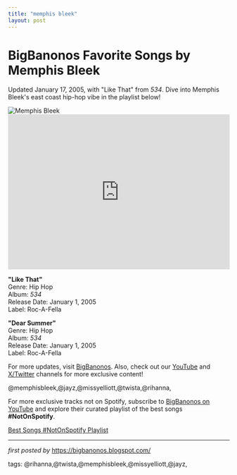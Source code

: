 ```yaml
---
title: "memphis bleek"
layout: post
---
```

 <!-- Title of the Post -->
<h1 >BigBanonos Favorite Songs by Memphis Bleek</h1> <!-- Introductory Text -->
<p >Updated January 17, 2005, with "Like That" from <em>534</em>. Dive into Memphis Bleek's east coast hip-hop vibe in the playlist below!</p> <!-- Featured Image -->
<div > <img src="https://i.ytimg.com/vi/lRLJvUXr7F0/maxresdefault.jpg" alt="Memphis Bleek" />
</div> <!-- Spotify Embed -->
<div > <iframe src="https://open.spotify.com/embed/playlist/3bbm7bVe5KZQMPK3KUvQtt?utm_source=generator" width="100%" height="352" frameBorder="0" allowfullscreen="" allow="autoplay; clipboard-write; encrypted-media; fullscreen; picture-in-picture" loading="lazy"></iframe>
</div> <!-- Song Information -->
<div > <p><strong>"Like That"</strong><br> Genre: Hip Hop<br> Album: <em>534</em><br> Release Date: January 1, 2005<br> Label: Roc-A-Fella</p> <p><strong>"Dear Summer"</strong><br> Genre: Hip Hop<br> Album: <em>534</em><br> Release Date: January 1, 2005<br> Label: Roc-A-Fella</p>
</div> <!-- Footer Links -->
<div > <p>For more updates, visit <a href="https://bigbanonos.blogspot.com/" target="_blank">BigBanonos</a>. Also, check out our <a href="https://www.youtube.com/@BigBanonos" target="_blank">YouTube</a> and <a href="https://x.com/bigbanonos" target="_blank">X/Twitter</a> channels for more exclusive content!</p>
</div> @memphisbleek,@jayz,@missyelliott,@twista,@rihanna,


<!--Subscribe and Playlist Links-->
<div>
    <p>For more exclusive tracks not on Spotify, subscribe to <a href="https://www.youtube.com/@BigBanonos" target="_blank">BigBanonos on YouTube</a> and explore their curated playlist of the best songs <strong>#NotOnSpotify</strong>.</p>
    <p><a href="https://www.youtube.com/playlist?list=PLtuNtuTatqI0kFahUCbtbfenC_ET5O_tr" target="_blank">Best Songs #NotOnSpotify Playlist<br /></a></p></div>

<hr />

<p><em>first posted by</em> <a href="https://bigbanonos.blogspot.com/" rel="noopener" target="_new">https://bigbanonos.blogspot.com/</a></p>

<p>tags: @rihanna,@twista,@memphisbleek,@missyelliott,@jayz,</p>
